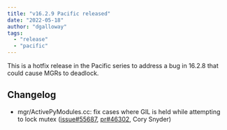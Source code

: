 ```yaml
---
title: "v16.2.9 Pacific released"
date: "2022-05-18"
author: "dgalloway"
tags:
  - "release"
  - "pacific"
---
```


This is a hotfix release in the Pacific series to address a bug in 16.2.8 that could cause MGRs to deadlock.

## Changelog
- mgr/ActivePyModules.cc: fix cases where GIL is held while attempting to lock mutex ([issue#55687](https://tracker.ceph.com/issues/55687), [pr#46302](https://github.com/ceph/ceph/pull/46302), Cory Snyder)
